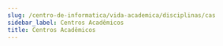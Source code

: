```yaml
---
slug: /centro-de-informatica/vida-academica/disciplinas/cas
sidebar_label: Centros Acadêmicos
title: Centros Acadêmicos
---
```

